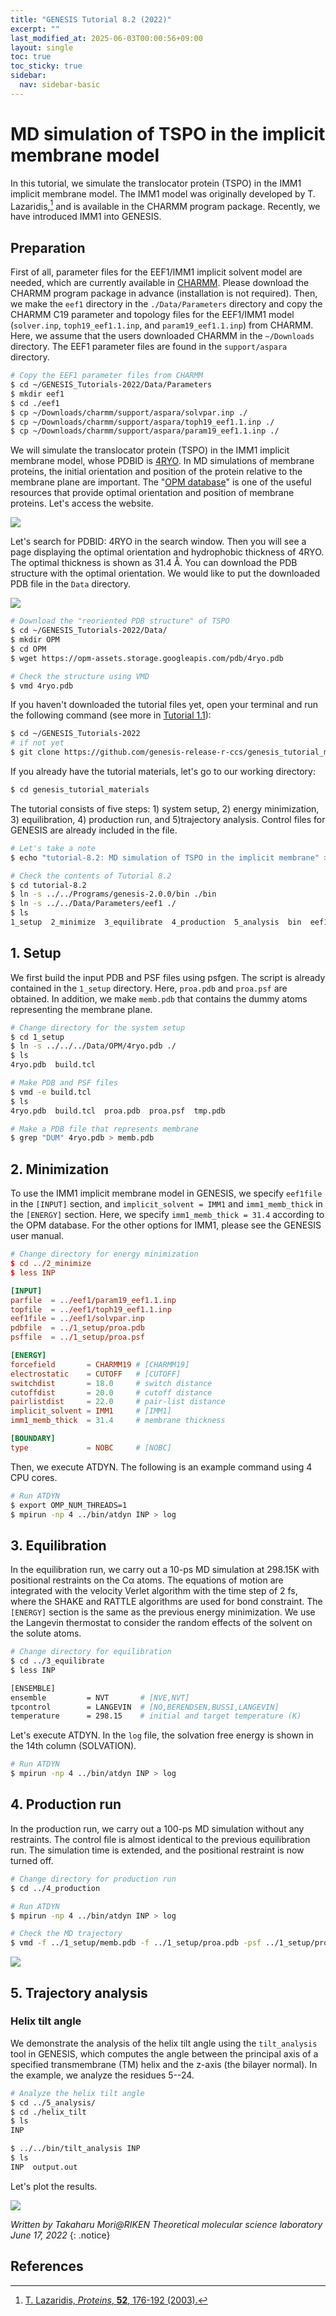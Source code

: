 ```yaml
---
title: "GENESIS Tutorial 8.2 (2022)"
excerpt: ""
last_modified_at: 2025-06-03T00:00:56+09:00
layout: single
toc: true
toc_sticky: true
sidebar:
  nav: sidebar-basic
---
```


# MD simulation of TSPO in the implicit membrane model 

In this tutorial, we simulate the translocator protein (TSPO) in the
IMM1 implicit membrane model. The IMM1 model was originally developed by
T. Lazaridis,[^1] and is available in the CHARMM program package.
Recently, we have introduced IMM1 into GENESIS.

##  Preparation

First of all, parameter files for the EEF1/IMM1 implicit solvent model
are needed, which are currently available in
[CHARMM](https://www.charmm.org). Please download the CHARMM program package
in advance (installation is not required). Then, we make the `eef1`
directory in the `./Data/Parameters` directory and copy the CHARMM C19
parameter and topology files for the EEF1/IMM1 model (`solver.inp`, `toph19_eef1.1.inp`, and `param19_eef1.1.inp`) from CHARMM. Here, we
assume that the users downloaded CHARMM in the `~/Downloads` directory.
The EEF1 parameter files are found in the `support/aspara` directory. 


```bash
# Copy the EEF1 parameter files from CHARMM
$ cd ~/GENESIS_Tutorials-2022/Data/Parameters
$ mkdir eef1
$ cd ./eef1
$ cp ~/Downloads/charmm/support/aspara/solvpar.inp ./
$ cp ~/Downloads/charmm/support/aspara/toph19_eef1.1.inp ./
$ cp ~/Downloads/charmm/support/aspara/param19_eef1.1.inp ./
```

We will simulate the translocator protein (TSPO) in the IMM1 implicit
membrane model, whose PDBID is
[4RYO](https://www.rcsb.org/structure/4RYO). In MD simulations of membrane proteins, the initial
orientation and position of the protein relative to the membrane plane
are important. The "[OPM database](https://opm.phar.umich.edu)"
is one of the useful resources that provide optimal orientation and
position of membrane proteins. Let's access the website.

![](/assets/images/2022_06_tutorial-8-2-fig1.png)

Let's search for PDBID: 4RYO in the search window. Then you will see a
page displaying the optimal orientation and hydrophobic thickness of
4RYO. The optimal thickness is shown as 31.4 Å. You can download the PDB
structure with the optimal orientation. We would like to put the
downloaded PDB file in the `Data` directory.

![](/assets/images/2022_06_tutorial-8-2-fig2.png)


```bash
# Download the "reoriented PDB structure" of TSPO
$ cd ~/GENESIS_Tutorials-2022/Data/
$ mkdir OPM
$ cd OPM
$ wget https://opm-assets.storage.googleapis.com/pdb/4ryo.pdb

# Check the structure using VMD
$ vmd 4ryo.pdb
```

If you haven't downloaded the tutorial files yet, open your terminal 
and run the following command (see more in 
[Tutorial 1.1](/tutorials/genesis_tutorial_1.1_2022/)):

```bash
$ cd ~/GENESIS_Tutorials-2022
# if not yet
$ git clone https://github.com/genesis-release-r-ccs/genesis_tutorial_materials
```

If you already have the tutorial materials, let's go to our working directory:
```bash
$ cd genesis_tutorial_materials
```

The tutorial consists of five steps: 1) system setup, 2) energy minimization, 
3) equilibration, 4) production run, and 5)trajectory analysis.
Control files for GENESIS are already included in the file. 


```bash
# Let's take a note
$ echo "tutorial-8.2: MD simulation of TSPO in the implicit membrane" >> README

# Check the contents of Tutorial 8.2
$ cd tutorial-8.2
$ ln -s ../../Programs/genesis-2.0.0/bin ./bin
$ ln -s ../../Data/Parameters/eef1 ./
$ ls 
1_setup  2_minimize  3_equilibrate  4_production  5_analysis  bin  eef1
```

##  1. Setup

We first build the input PDB and PSF files using psfgen. The script is
already contained in the `1_setup` directory. Here, `proa.pdb` and
`proa.psf` are obtained. In addition, we make `memb.pdb` that contains
the dummy atoms representing the membrane plane.


```bash
# Change directory for the system setup
$ cd 1_setup
$ ln -s ../../../Data/OPM/4ryo.pdb ./
$ ls
4ryo.pdb  build.tcl

# Make PDB and PSF files
$ vmd -e build.tcl
$ ls
4ryo.pdb  build.tcl  proa.pdb  proa.psf  tmp.pdb

# Make a PDB file that represents membrane
$ grep "DUM" 4ryo.pdb > memb.pdb
```

##  2. Minimization

To use the IMM1 implicit membrane model in GENESIS, we specify
`eef1file` in the `[INPUT]` section, and `implicit_solvent = IMM1` and
`imm1_memb_thick` in the `[ENERGY]` section. Here, we specify
`imm1_memb_thick = 31.4` according to the OPM database. For the other
options for IMM1, please see the GENESIS user manual.


```toml
# Change directory for energy minimization
$ cd ../2_minimize
$ less INP

[INPUT] 
parfile  = ../eef1/param19_eef1.1.inp 
topfile  = ../eef1/toph19_eef1.1.inp
eef1file = ../eef1/solvpar.inp
pdbfile  = ../1_setup/proa.pdb
psffile  = ../1_setup/proa.psf

[ENERGY] 
forcefield       = CHARMM19 # [CHARMM19] 
electrostatic    = CUTOFF   # [CUTOFF] 
switchdist       = 18.0     # switch distance
cutoffdist       = 20.0     # cutoff distance
pairlistdist     = 22.0     # pair-list distance
implicit_solvent = IMM1     # [IMM1]
imm1_memb_thick  = 31.4     # membrane thickness

[BOUNDARY] 
type             = NOBC     # [NOBC]
```

Then, we execute ATDYN. The following is an example command using 4 CPU
cores.


```bash
# Run ATDYN 
$ export OMP_NUM_THREADS=1
$ mpirun -np 4 ../bin/atdyn INP > log
```

##  3. Equilibration

In the equilibration run, we carry out a 10-ps MD simulation at 298.15K
with positional restraints on the Cα atoms. The equations of motion are
integrated with the velocity Verlet algorithm with the time step of 2
fs, where the SHAKE and RATTLE algorithms are used for bond constraint.
The `[ENERGY]` section is the same as the previous energy minimization.
We use the Langevin thermostat to consider the random effects of the
solvent on the solute atoms. 


```bash
# Change directory for equilibration
$ cd ../3_equilibrate
$ less INP

[ENSEMBLE]
ensemble         = NVT       # [NVE,NVT]
tpcontrol        = LANGEVIN  # [NO,BERENDSEN,BUSSI,LANGEVIN]
temperature      = 298.15    # initial and target temperature (K)
```

Let's execute ATDYN. In the `log` file, the solvation free energy is
shown in the 14th column (SOLVATION).


```bash
# Run ATDYN 
$ mpirun -np 4 ../bin/atdyn INP > log
```

##  4. Production run 

In the production run, we carry out a 100-ps MD simulation without any
restraints. The control file is almost identical to the previous
equilibration run. The simulation time is extended, and the positional
restraint is now turned off.


```bash
# Change directory for production run
$ cd ../4_production

# Run ATDYN
$ mpirun -np 4 ../bin/atdyn INP > log

# Check the MD trajectory
$ vmd -f ../1_setup/memb.pdb -f ../1_setup/proa.pdb -psf ../1_setup/proa.psf -dcd md.dcd
```

![](/assets/images/2022_06_tutorial-8-2-fig3.png)

##  5. Trajectory analysis 

### Helix tilt angle

We demonstrate the analysis of the helix tilt angle using the
`tilt_analysis` tool in GENESIS, which computes the angle between the
principal axis of a specified transmembrane (TM) helix and the z-axis
(the bilayer normal). In the example, we analyze the residues 5--24.


```bash
# Analyze the helix tilt angle
$ cd ../5_analysis/
$ cd ./helix_tilt
$ ls
INP

$ ../../bin/tilt_analysis INP
$ ls
INP  output.out
```

Let's plot the results.

![](/assets/images/2022_06_tutorial-8-2-tilt_angle.png)

*Written by Takaharu Mori@RIKEN Theoretical molecular science
laboratory\
June 17, 2022*
{: .notice}

##  References

[^1]: [T. Lazaridis, *Proteins*, **52**, 176-192 (2003).](https://doi.org/10.1002/prot.10410)

